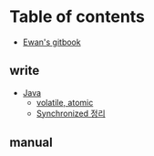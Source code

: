 # Table of contents

* [Ewan's gitbook](README.md)

## write

* [Java](write/java/README.md)
  * [volatile, atomic](write/java/volatile-atomic.md)
  * [Synchronized 정리](write/java/synchronized.md)

## manual <a id="manual-1"></a>

